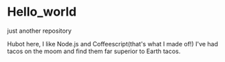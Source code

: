 # Hello_world
just another repository



Hubot here, I like Node.js and Coffeescript(that's what I made of!)
I've had tacos on the moom and find them far superior to Earth tacos. 
